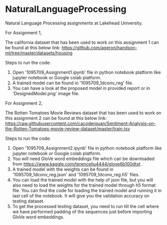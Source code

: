 # NaturalLanguageProcessing
Natural Language Processing assignments at Lakehead University.

For Assignment 1,

The california dataset that has been used to work on this assignment 1 can be found at this below link:
https://github.com/ageron/handson-ml/tree/master/datasets/housing


Steps to run the code:
1. Open '1095709_Assignment1.ipynb' file in python notebook platform like jupyter notebook or Google colab platform.
2. A trained model can be found in '1095709_1dconv_reg' file.
3. You can have a look at the proposed model in provided report or in 'DesignedModel.png' image file.

For Assignment 2,

The Rotten Tomatoes Movie Reviews dataset that has been used to work on this assignment 2 can be found at this below link:
https://raw.githubusercontent.com/cacoderquan/Sentiment-Analysis-on-the-Rotten-Tomatoes-movie-review-dataset/master/train.tsv

Steps to run the code:
1. Open '1095709_Assignment2.ipynb' file in python notebook platform like jupyter notebook or Google colab platform.
2. You will need GloVe word embeddings file which can be downloaded from https://www.kaggle.com/terenceliu4444/glove6b100dtxt .
3. A trained model with the weights can be found in '1095709_1dconv_reg.json' and '1095709_1dconv_reg.h5' files.
4. You can load the trained model with the help of json file, but you will also need to load the weights for the trained model through h5 format file.
You can find the code for loading the trained model and running it in last cell of the notebook. It will give you the validation accuracy on testing dataset.
5. To get the processed testing dataset, you need to run till the cell where we have performed padding of the sequences just before importing GloVe word embeddings.